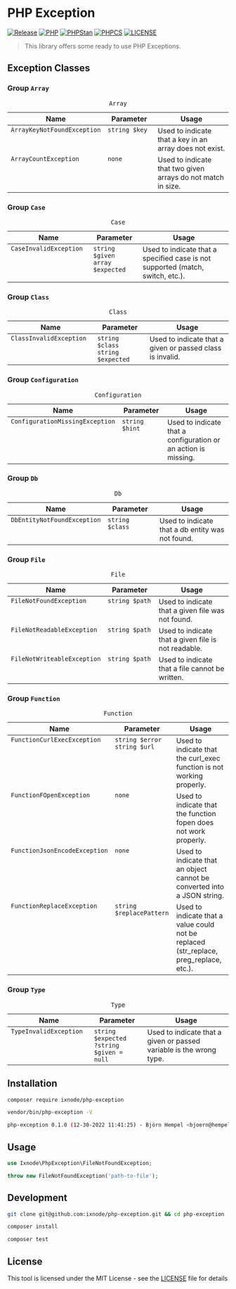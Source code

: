 # PHP Exception

[![Release](https://img.shields.io/github/v/release/ixnode/php-exception)](https://github.com/ixnode/php-exception/releases)
[![PHP](https://img.shields.io/badge/PHP-^8.0-777bb3.svg?logo=php&logoColor=white&labelColor=555555&style=flat)](https://www.php.net/supported-versions.php)
[![PHPStan](https://img.shields.io/badge/PHPStan-Level%20Max-brightgreen.svg?style=flat)](https://phpstan.org/user-guide/rule-levels)
[![PHPCS](https://img.shields.io/badge/PHPCS-PSR12-brightgreen.svg?style=flat)](https://www.php-fig.org/psr/psr-12/)
[![LICENSE](https://img.shields.io/github/license/ixnode/php-exception)](https://github.com/ixnode/php-exception/blob/master/LICENSE)

> This library offers some ready to use PHP Exceptions.

## Exception Classes

### Group `Array`

<table id="group-array">
    <caption><code>Array</code></caption>
    <thead>
        <tr>
            <th><img width="200" height="0"><br>Name</th>
            <th><img width="150" height="0"><br>Parameter</th>
            <th><img width="1" height="0"><br>Usage</th>
        </tr>
    </thead>
    <tbody>
        <tr>
            <td align="left" valign="top"><code>ArrayKeyNotFoundException</code></td>
            <td align="left" valign="top">
                <nobr><code>string $key</code></nobr>
            </td>
            <td align="left" valign="top">Used to indicate that a key in an array does not exist.</td>
        </tr>
        <tr>
            <td align="left" valign="top"><code>ArrayCountException</code></td>
            <td align="left" valign="top">
                <nobr><code>none</code></nobr>
            </td>
            <td align="left" valign="top">Used to indicate that two given arrays do not match in size.</td>
        </tr>
    </tbody>
</table>

### Group `Case`

<table id="group-case">
    <caption><code>Case</code></caption>
    <thead>
        <tr>
            <th><img width="200" height="0"><br>Name</th>
            <th><img width="150" height="0"><br>Parameter</th>
            <th><img width="1" height="0"><br>Usage</th>
        </tr>
    </thead>
    <tbody>
        <tr>
            <td align="left" valign="top"><code>CaseInvalidException</code></td>
            <td align="left" valign="top">
                <nobr><code>string $given</code></nobr><br><nobr><code>array $expected</code></nobr>
            </td>
            <td align="left" valign="top">Used to indicate that a specified case is not supported (match, switch, etc.).</td>
        </tr>
    </tbody>
</table>

### Group `Class`

<table id="group-class">
    <caption><code>Class</code></caption>
    <thead>
        <tr>
            <th><img width="200" height="0"><br>Name</th>
            <th><img width="150" height="0"><br>Parameter</th>
            <th><img width="1" height="0"><br>Usage</th>
        </tr>
    </thead>
    <tbody>
        <tr>
            <td align="left" valign="top"><code>ClassInvalidException</code></td>
            <td align="left" valign="top"><nobr><code>string $class</code></nobr><br><nobr><code>string $expected</code></nobr></td>
            <td align="left" valign="top">Used to indicate that a given or passed class is invalid.</td>
        </tr>
    </tbody>
</table>

### Group `Configuration`

<table id="group-configuration">
    <caption><code>Configuration</code></caption>
    <thead>
        <tr>
            <th><img width="200" height="0"><br>Name</th>
            <th><img width="150" height="0"><br>Parameter</th>
            <th><img width="1" height="0"><br>Usage</th>
        </tr>
    </thead>
    <tbody>
        <tr>
            <td align="left" valign="top"><code>ConfigurationMissingException</code></td>
            <td align="left" valign="top"><nobr><code>string $hint</code></nobr></td>
            <td align="left" valign="top">Used to indicate that a configuration or an action is missing.</td>
        </tr>
    </tbody>
</table>

### Group `Db`

<table id="group-db">
    <caption><code>Db</code></caption>
    <thead>
        <tr>
            <th><img width="200" height="0"><br>Name</th>
            <th><img width="150" height="0"><br>Parameter</th>
            <th><img width="1" height="0"><br>Usage</th>
        </tr>
    </thead>
    <tbody>
        <tr>
            <td align="left" valign="top"><code>DbEntityNotFoundException</code></td>
            <td align="left" valign="top"><nobr><code>string $class</code></nobr></td>
            <td align="left" valign="top">Used to indicate that a db entity was not found.</td>
        </tr>
    </tbody>
</table>

### Group `File`

<table id="group-file">
    <caption><code>File</code></caption>
    <thead>
        <tr>
            <th><img width="200" height="0"><br>Name</th>
            <th><img width="150" height="0"><br>Parameter</th>
            <th><img width="1" height="0"><br>Usage</th>
        </tr>
    </thead>
    <tbody>
        <tr>
            <td align="left" valign="top"><code>FileNotFoundException</code></td>
            <td align="left" valign="top"><nobr><code>string $path</code></nobr></td>
            <td align="left" valign="top">Used to indicate that a given file was not found.</td>
        </tr>
        <tr>
            <td align="left" valign="top"><code>FileNotReadableException</code></td>
            <td align="left" valign="top"><nobr><code>string $path</code></nobr></td>
            <td align="left" valign="top">Used to indicate that a given file is not readable.</td>
        </tr>
        <tr>
            <td align="left" valign="top"><code>FileNotWriteableException</code></td>
            <td align="left" valign="top"><nobr><code>string $path</code></nobr></td>
            <td align="left" valign="top">Used to indicate that a file cannot be written.</td>
        </tr>
    </tbody>
</table>

### Group `Function`

<table id="group-function">
    <caption><code>Function</code></caption>
    <thead>
        <tr>
            <th><img width="200" height="0"><br>Name</th>
            <th><img width="150" height="0"><br>Parameter</th>
            <th><img width="1" height="0"><br>Usage</th>
        </tr>
    </thead>
    <tbody>
        <tr>
            <td align="left" valign="top"><code>FunctionCurlExecException</code></td>
            <td align="left" valign="top"><nobr><code>string $error</code></nobr><br><nobr><code>string $url</code></nobr></td>
            <td align="left" valign="top">Used to indicate that the curl_exec function is not working properly.</td>
        </tr>
        <tr>
            <td align="left" valign="top"><code>FunctionFOpenException</code></td>
            <td align="left" valign="top"><nobr><code>none</code></nobr></td>
            <td align="left" valign="top">Used to indicate that the function fopen does not work properly.</td>
        </tr>
        <tr>
            <td align="left" valign="top"><code>FunctionJsonEncodeException</code></td>
            <td align="left" valign="top"><nobr><code>none</code></nobr></td>
            <td align="left" valign="top">Used to indicate that an object cannot be converted into a JSON string.</td>
        </tr>
        <tr>
            <td align="left" valign="top"><code>FunctionReplaceException</code></td>
            <td align="left" valign="top"><nobr><code>string $replacePattern</code></nobr></td>
            <td align="left" valign="top">Used to indicate that a value could not be replaced (str_replace, preg_replace, etc.).</td>
        </tr>
    </tbody>
</table>

### Group `Type`

<table id="group-type">
    <caption><code>Type</code></caption>
    <thead>
        <tr>
            <th><img width="200" height="0"><br>Name</th>
            <th><img width="150" height="0"><br>Parameter</th>
            <th><img width="1" height="0"><br>Usage</th>
        </tr>
    </thead>
    <tbody>
        <tr>
            <td align="left" valign="top"><code>TypeInvalidException</code></td>
            <td align="left" valign="top"><nobr><code>string $expected</code></nobr><br><nobr><code>?string $given = null</code></nobr></td>
            <td align="left" valign="top">Used to indicate that a given or passed variable is the wrong type.</td>
        </tr>
    </tbody>
</table>

## Installation

```bash
composer require ixnode/php-exception
```

```bash
vendor/bin/php-exception -V
```

```bash
php-exception 0.1.0 (12-30-2022 11:41:25) - Björn Hempel <bjoern@hempel.li>
```

## Usage

```php
use Ixnode\PhpException\FileNotFoundException;
```

```php
throw new FileNotFoundException('path-to-file');
```

## Development

```bash
git clone git@github.com:ixnode/php-exception.git && cd php-exception
```

```bash
composer install
```

```bash
composer test
```

## License

This tool is licensed under the MIT License - see the [LICENSE](/LICENSE) file for details